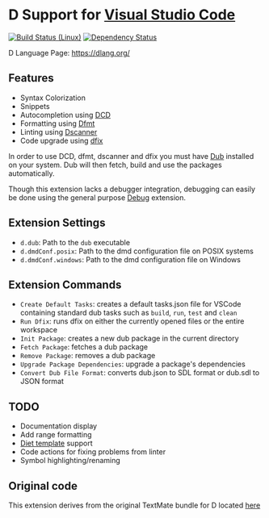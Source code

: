 # D Support for [Visual Studio Code](https://code.visualstudio.com/)

[![Build Status (Linux)](https://img.shields.io/travis/mattiascibien/dlang-vscode.svg?style=flat-square)](https://travis-ci.org/mattiascibien/dlang-vscode) 
[![Dependency Status](https://www.versioneye.com/user/projects/57168066fcd19a0051855e77/badge.svg?style=flat)](https://www.versioneye.com/user/projects/57168066fcd19a0051855e77)

D Language Page: https://dlang.org/

## Features

 * Syntax Colorization
 * Snippets
 * Autocompletion using [DCD](https://github.com/Hackerpilot/dcd)
 * Formatting using [Dfmt](https://github.com/Hackerpilot/dfmt)
 * Linting using [Dscanner](https://github.com/Hackerpilot/dscanner)
 * Code upgrade using [dfix](https://github.com/Hackerpilot/dfix)

In order to use DCD, dfmt, dscanner and dfix you must have [Dub](https://github.com/D-Programming-Language/dub) installed on your system.
Dub will then fetch, build and use the packages automatically.

Though this extension lacks a debugger integration, debugging can easily be done using the general purpose [Debug](https://github.com/WebFreak001/code-debug) extension.

## Extension Settings

* `d.dub`: Path to the `dub` executable
* `d.dmdConf.posix`: Path to the dmd configuration file on POSIX systems
* `d.dmdConf.windows`: Path to the dmd configuration file on Windows

## Extension Commands

* `Create Default Tasks`: creates a default tasks.json file for VSCode containing standard dub tasks such as `build`, `run`, `test` and `clean`
* `Run Dfix`: runs dfix on either the currently opened files or the entire workspace
* `Init Package`: creates a new dub package in the current directory
* `Fetch Package`: fetches a dub package
* `Remove Package`: removes a dub package
* `Upgrade Package Dependencies`: upgrade a package's dependencies
* `Convert Dub File Format`: converts dub.json to SDL format or dub.sdl to JSON format

## TODO

 * Documentation display
 * Add range formatting
 * [Diet template](http://vibed.org/features#diet-templates) support
 * Code actions for fixing problems from linter
 * Symbol highlighting/renaming

## Original code

This extension derives from the original TextMate bundle for D located [here](https://github.com/textmate/d.tmbundle)
